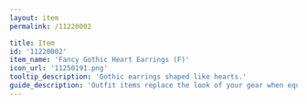 ```yaml
---
layout: item
permalink: /11220002

title: Item
id: '11220002'
item_name: 'Fancy Gothic Heart Earrings (F)'
icon_url: '11250191.png'
tooltip_description: 'Gothic earrings shaped like hearts.'
guide_description: 'Outfit items replace the look of your gear when equipped.'
---
```

